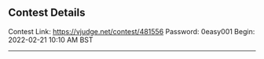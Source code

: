 ## Contest Details

Contest Link: https://vjudge.net/contest/481556
Password: 0easy001
Begin: 2022-02-21 10:10 AM BST

---